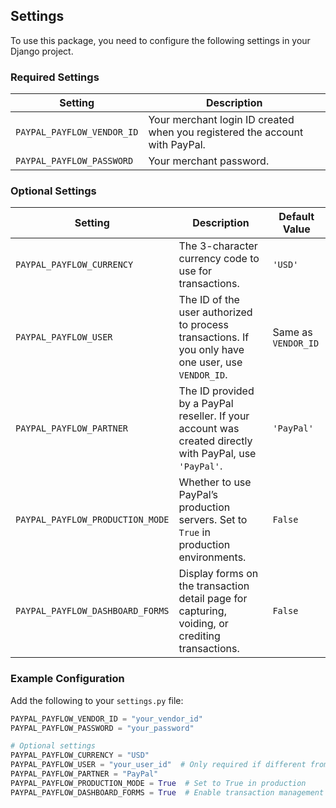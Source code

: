 ## Settings

To use this package, you need to configure the following settings in your Django project. 

### **Required Settings**

| Setting                     | Description                                                                                          |
|-----------------------------|------------------------------------------------------------------------------------------------------|
| `PAYPAL_PAYFLOW_VENDOR_ID`  | Your merchant login ID created when you registered the account with PayPal.                         |
| `PAYPAL_PAYFLOW_PASSWORD`   | Your merchant password.                                                                             |

### **Optional Settings**

| Setting                        | Description                                                                                          | Default Value   |
|--------------------------------|------------------------------------------------------------------------------------------------------|-----------------|
| `PAYPAL_PAYFLOW_CURRENCY`      | The 3-character currency code to use for transactions.                                               | `'USD'`         |
| `PAYPAL_PAYFLOW_USER`          | The ID of the user authorized to process transactions. If you only have one user, use `VENDOR_ID`.   | Same as `VENDOR_ID` |
| `PAYPAL_PAYFLOW_PARTNER`       | The ID provided by a PayPal reseller. If your account was created directly with PayPal, use `'PayPal'`. | `'PayPal'`      |
| `PAYPAL_PAYFLOW_PRODUCTION_MODE` | Whether to use PayPal’s production servers. Set to `True` in production environments.              | `False`         |
| `PAYPAL_PAYFLOW_DASHBOARD_FORMS` | Display forms on the transaction detail page for capturing, voiding, or crediting transactions.    | `False`         |

### **Example Configuration**

Add the following to your `settings.py` file:

```python
PAYPAL_PAYFLOW_VENDOR_ID = "your_vendor_id"
PAYPAL_PAYFLOW_PASSWORD = "your_password"

# Optional settings
PAYPAL_PAYFLOW_CURRENCY = "USD"
PAYPAL_PAYFLOW_USER = "your_user_id"  # Only required if different from VENDOR_ID
PAYPAL_PAYFLOW_PARTNER = "PayPal"
PAYPAL_PAYFLOW_PRODUCTION_MODE = True  # Set to True in production
PAYPAL_PAYFLOW_DASHBOARD_FORMS = True  # Enable transaction management forms
